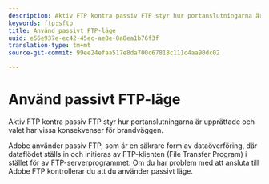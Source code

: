 ```yaml
---
description: Aktiv FTP kontra passiv FTP styr hur portanslutningarna är upprättade och valet har vissa konsekvenser för brandväggen.
keywords: ftp;sftp
title: Använd passivt FTP-läge
uuid: e56e937e-ec42-45ec-ae8e-8a8ea1b76f3f
translation-type: tm+mt
source-git-commit: 99ee24efaa517e8da700c67818c111c4aa90dc02

---
```



# Använd passivt FTP-läge

Aktiv FTP kontra passiv FTP styr hur portanslutningarna är upprättade och valet har vissa konsekvenser för brandväggen.

Adobe använder passiv FTP, som är en säkrare form av dataöverföring, där dataflödet ställs in och initieras av FTP-klienten (File Transfer Program) i stället för av FTP-serverprogrammet. Om du har problem med att ansluta till Adobe FTP kontrollerar du att du använder passivt läge.
